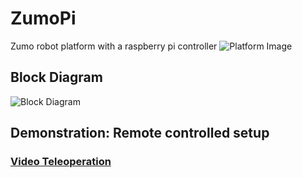 # ZumoPi
Zumo robot platform with a raspberry pi controller
![Platform Image](https://github.com/TAU-Robotics/ZumoPi/blob/main/Media/ZumoPi_V01/Images/Zumo_Setup.jpg)

## Block Diagram
![Block Diagram](https://docs.google.com/drawings/d/e/2PACX-1vSK_I-3UJ_sYJoir-8bE5Du5rl0Hd4PBCqslChlSSzEfVgBXf6rR3nO32229ul59KgZLSprrLeTVr-V/pub?w=1344&h=636)

## Demonstration: Remote controlled setup
### [Video Teleoperation](https://youtu.be/0YhwoFXWOhQ)
